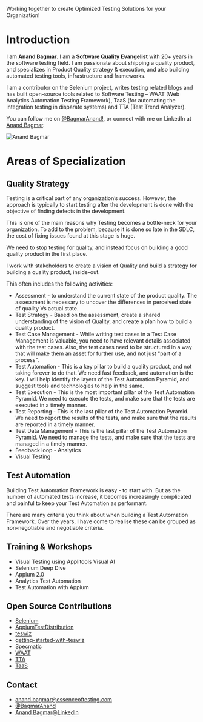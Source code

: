 
Working together to create Optimized Testing Solutions for your Organization!

# Introduction
I am **Anand Bagmar**. I am a **Software Quality Evangelist** with 20+ years in the software testing field. I am passionate about shipping a quality product, and specializes in Product Quality strategy & execution, and also building automated testing tools, infrastructure and frameworks.

I am a contributor on the Selenium project, writes testing related blogs and has built open-source tools related to Software Testing – WAAT (Web Analytics Automation Testing Framework), TaaS (for automating the integration testing in disparate systems) and TTA (Test Trend Analyzer).

You can follow me on <a href="https://twitter.com/BagmarAnand" target="_blank">@BagmarAnand!</a>, or connect with me on LinkedIn at <a href="https://www.linkedin.com/in/anandbagmar/"  target="_blank">Anand Bagmar</a>.

![Anand Bagmar](images/Anand_profile.png)

# Areas of Specialization

## Quality  Strategy
Testing is a critical part of any organization’s success. However, the approach  is typically to start testing after the development is done with the objective of finding defects in the development.

This is one of the main reasons why Testing becomes a bottle-neck for your organization. To add to the problem, because it is done so late in the SDLC, the cost of fixing issues found at this stage is huge.

We need to stop testing for quality, and instead focus on building a good quality product in the first place.

I work with stakeholders to create a vision of Quality and build a strategy for building a quality product, inside-out.

This often includes the following activities:
* Assessment - to understand the current state of the product quality. The assessment is necessary to uncover the differences in perceived state of quality Vs actual state.
* Test Strategy - Based on the assessment, create a shared understanding of the vision of Quality, and create a plan how to build a quality product.
* Test Case Management - While writing test cases in a Test Case Management is valuable, you need to have relevant details associated with the test cases. Also, the test cases need to be structured in a way that will make them an asset for further use, and not just "part of a process".
* Test Automation - This is a key pillar to build a quality product, and not taking forever to do that. We need fast feedback, and automation is the key. I will help identify the layers of the Test Automation Pyramid, and suggest tools and technologies to help in the same.
* Test Execution - This is the most important pillar of the Test Automation Pyramid. We need to execute the tests, and make sure that the tests are executed in a timely manner.
* Test Reporting - This is the last pillar of the Test Automation Pyramid. We need to report the results of the tests, and make sure that the results are reported in a timely manner.
* Test Data Management - This is the last pillar of the Test Automation Pyramid. We need to manage the tests, and make sure that the tests are managed in a timely manner.
* Feedback loop - Analytics
* Visual Testing

## Test Automation
Building Test Automation Framework is easy - to start with. But as the number of automated tests increase, it becomes increasingly complicated and painful to keep your Test Automation as performant.

There are many criteria you think about when building a Test Automation Framework. Over the years, I have come to realise these can be grouped as non-negotiable and negotiable criteria.


## Training & Workshops

* Visual Testing using Applitools Visual AI
* Selenium Deep Dive
* Appium 2.0
* Analytics Test Automation
* Test Automation with Appium

## Open Source Contributions

* <a href="https://selenium.dev" target="_blank">Selenium</a>
* <a href="https://github.com/AppiumTestDistribution/AppiumTestDistribution" target="_blank">AppiumTestDistribution</a>
* <a href="https://github.com/znsio/teswiz" target="_blank">teswiz</a>
* <a href="https://github.com/znsio/getting-started-with-teswiz" target="_blank">getting-started-with-teswiz</a>
* <a href="https://specmatic.in" target="_blank">Specmatic</a>
* <a href="https://github.com/anandbagmar/waat" target="_blank">WAAT</a>
* <a href="https://github.com/anandbagmar/tta" target="_blank">TTA</a>
* <a href="https://github.com/anandbagmar/taas" target="_blank">TaaS</a>

## Contact

* [anand.bagmar@essenceoftesting.com](mailto:anand.bagmar@essenceoftesting.com)
* [@BagmarAnand](https://twitter.com/BagmarAnand)
* [Anand Bagmar@LinkedIn](https://www.linkedin.com/in/anandbagmar/)

